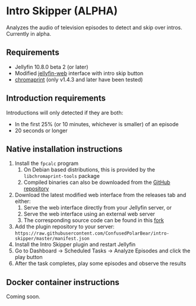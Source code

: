 # Intro Skipper (ALPHA)

Analyzes the audio of television episodes to detect and skip over intros. Currently in alpha.

## Requirements

* Jellyfin 10.8.0 beta 2 (or later)
* Modified [jellyfin-web](https://github.com/ConfusedPolarBear/jellyfin-web/tree/intros) interface with intro skip button
* [chromaprint](https://github.com/acoustid/chromaprint) (only v1.4.3 and later have been tested)

## Introduction requirements

Introductions will only detected if they are both:

* In the first 25% (or 10 minutes, whichever is smaller) of an episode
* 20 seconds or longer

## Native installation instructions

1. Install the `fpcalc` program
    1. On Debian based distributions, this is provided by the `libchromaprint-tools` package
    2. Compiled binaries can also be downloaded from the [GitHub repository](https://github.com/acoustid/chromaprint/releases/tag/v1.5.1)
2. Download the latest modified web interface from the releases tab and either:
    1. Serve the web interface directly from your Jellyfin server, or
    2. Serve the web interface using an external web server
    3. The corresponding source code can be found in this [fork](https://github.com/ConfusedPolarBear/jellyfin-web/tree/intros)
3. Add the plugin repository to your server: `https://raw.githubusercontent.com/ConfusedPolarBear/intro-skipper/master/manifest.json`
4. Install the Intro Skipper plugin and restart Jellyfin
5. Go to Dashboard -> Scheduled Tasks -> Analyze Episodes and click the play button
6. After the task completes, play some episodes and observe the results

## Docker container instructions

Coming soon.
